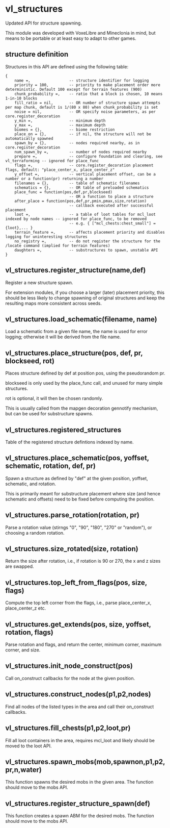 # vl_structures

Updated API for structure spawning.

This module was developed with VoxeLibre and Mineclonia in mind, but means to be portable or at least easy to adapt to other games.

## structure definition

Structures in this API are defined using the following table:

```
{
    name =,                 -- structure identifier for logging
    priority = 100,         -- priority to make placement order more deterministic. Default 100 except for terrain features (900)
    chunk_probability =,    -- ratio that a block is chosen, 10 means 1-in-10 blocks
    fill_ratio = nil,       -- OR number of structure spawn attempts per map chunk, default is 1/(80 x 80) when chunk_probability is set
    noise = nil,            -- OR specify noise parameters, as per core.register_decoration
    y_min =,                -- minimum depth
    y_max =,                -- maximum depth
    biomes = {},            -- biome restriction
    place_on = {},          -- if nil, the structure will not be automatically spawned
    spawn_by = {},          -- nodes required nearby, as in core.register_decoration
    num_spawn_by =,         -- number of nodes required nearby
    prepare =,              -- configure foundation and clearing, see vl_terraforming -- ignored for place_func
    flags =,                -- core.register_decoration placement flags, default: "place_center_x, place_center_z"
    y_offset =,             -- vertical placement offset, can be a number or a function(pr) returning a number
    filenames = {},         -- table of schematic filenames
    schematics = {},        -- OR table of preloaded schematics
    place_func = function(pos,def,pr,blockseed)
                            -- OR a function to place a structure
    after_place = function(pos,def,pr,pmin,pmax,size,rotation)
                            -- callback executed after successful placement
    loot =,                 -- a table of loot tables for mcl_loot indexed by node names -- ignored for place_func, to be removed
                            -- e.g. { ["mcl_chests:chest_small"] = {loot},... }
    terrain_feature =,      -- affects placement priority and disables logging for uninteresting structures
    no_registry =,          -- do not register the structure for the /locate command (implied for terrain features)
    daughters =,            -- substructures to spawn, unstable API
}
```

## vl_structures.register_structure(name,def)

Register a new structure spawn.

For extension modules, if you choose a larger (later) placement priority, this
should be less likely to change spawning of original structures and keep the
resulting maps more consistent across seeds.

## vl_structures.load_schematic(filename, name)

Load a schematic from a given file name, the name is used for error logging; otherwise it will be derived from the file name.

## vl_structures.place_structure(pos, def, pr, blockseed, rot)

Places structure defined by def at position pos, using the pseudorandom pr.

blockseed is only used by the place_func call, and unused for many simple structures.

rot is optional, it will then be chosen randomly.

This is usually called from the mapgen decoration gennotify mechanism, but can be used for substructure spawns.

## vl_structures.registered_structures

Table of the registered structure defintions indexed by name.

## vl_structures.place_schematic(pos, yoffset, schematic, rotation, def, pr)

Spawn a structure as defined by "def" at the given position, yoffset, schematic, and rotation.

This is primarily meant for substructure placement where size (and hence schematic and offsets) need to be fixed before computing the position.

## vl_structures.parse_rotation(rotation, pr)

Parse a rotation value (stirngs "0", "90", "180", "270" or "random"), or choosing a random rotation.

## vl_structures.size_rotated(size, rotation)

Return the size after rotation, i.e., if rotation is 90 or 270, the x and z sizes are swapped.

## vl_structures.top_left_from_flags(pos, size, flags)

Compute the top left corner from the flags, i.e., parse place_center_x, place_center_z etc.

## vl_structures.get_extends(pos, size, yoffset, rotation, flags)

Parse rotation and flags, and return the center, minimum corner, maximum corner, and size.

## vl_structures.init_node_construct(pos)

Call on_construct callbacks for the node at the given position.

## vl_structures.construct_nodes(p1,p2,nodes)

Find all nodes of the listed types in the area and call their on_construct callbacks.

## vl_structures.fill_chests(p1,p2,loot,pr)

Fill all loot containers in the area, requires mcl_loot and likely should be moved to the loot API.

## vl_structures.spawn_mobs(mob,spawnon,p1,p2,pr,n,water)

This function spawns the desired mobs in the given area. The function should move to the mobs API.

## vl_structures.register_structure_spawn(def)

This function creates a spawn ABM for the desired mobs. The function should move to the mobs API.

